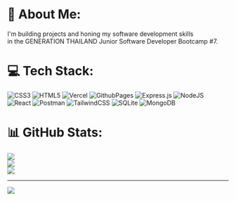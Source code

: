# 💫 About Me:
I'm building projects and honing my software development skills <br>in the GENERATION THAILAND Junior Software Developer Bootcamp #7.


# 💻 Tech Stack:
![CSS3](https://img.shields.io/badge/css3-%231572B6.svg?style=for-the-badge&logo=css3&logoColor=white) ![HTML5](https://img.shields.io/badge/html5-%23E34F26.svg?style=for-the-badge&logo=html5&logoColor=white) ![Vercel](https://img.shields.io/badge/vercel-%23000000.svg?style=for-the-badge&logo=vercel&logoColor=white) ![GithubPages](https://img.shields.io/badge/github%20pages-121013?style=for-the-badge&logo=github&logoColor=white) ![Express.js](https://img.shields.io/badge/express.js-%23404d59.svg?style=for-the-badge&logo=express&logoColor=%2361DAFB) ![NodeJS](https://img.shields.io/badge/node.js-6DA55F?style=for-the-badge&logo=node.js&logoColor=white) ![React](https://img.shields.io/badge/react-%2320232a.svg?style=for-the-badge&logo=react&logoColor=%2361DAFB) ![Postman](https://img.shields.io/badge/Postman-FF6C37?style=for-the-badge&logo=postman&logoColor=white) ![TailwindCSS](https://img.shields.io/badge/tailwindcss-%2338B2AC.svg?style=for-the-badge&logo=tailwind-css&logoColor=white) ![SQLite](https://img.shields.io/badge/sqlite-%2307405e.svg?style=for-the-badge&logo=sqlite&logoColor=white) ![MongoDB](https://img.shields.io/badge/MongoDB-%234ea94b.svg?style=for-the-badge&logo=mongodb&logoColor=white)
# 📊 GitHub Stats:
![](https://github-readme-stats.vercel.app/api?username=SmileNattakit&theme=dark&hide_border=false&include_all_commits=false&count_private=false)<br/>
![](https://github-readme-streak-stats.herokuapp.com/?user=SmileNattakit&theme=dark&hide_border=false)<br/>
![](https://github-readme-stats.vercel.app/api/top-langs/?username=SmileNattakit&theme=dark&hide_border=false&include_all_commits=false&count_private=false&layout=compact)

---
[![](https://visitcount.itsvg.in/api?id=SmileNattakit&icon=0&color=0)](https://visitcount.itsvg.in)

<!-- Proudly created with GPRM ( https://gprm.itsvg.in ) -->
